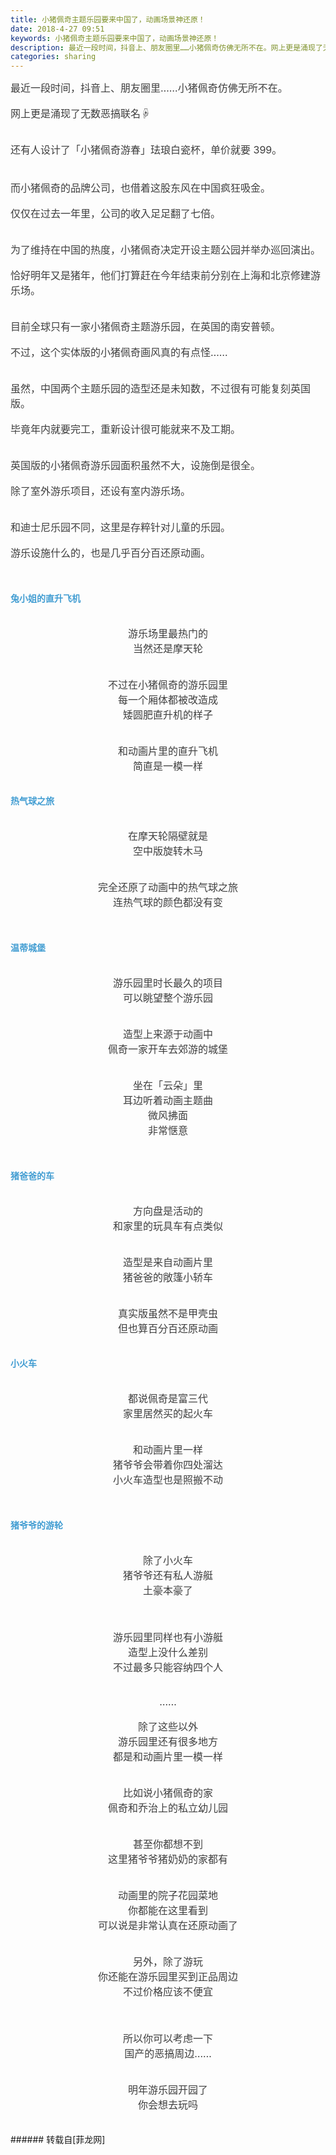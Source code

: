 ```yaml
---
title: 小猪佩奇主题乐园要来中国了，动画场景神还原！
date: 2018-4-27 09:51
keywords: 小猪佩奇主题乐园要来中国了，动画场景神还原！
description: 最近一段时间，抖音上、朋友圈里……小猪佩奇仿佛无所不在。网上更是涌现了无数恶搞联名☟还有人设计了「小猪佩奇游春」珐琅白瓷杯，单价就要 399。而小猪佩奇的品牌公司，也借着这股东风在中国疯狂吸金。仅仅在过去一年里，公司的收入足足翻了七倍。为了维持在中国的热度，小猪佩奇决定开设主题公园并举办巡回演出。恰好明年又是猪年，他们打算赶在今年结束前分别在上海和北京修建游乐场。目前全球只有一家小猪佩奇主题游乐园，在英国的南安普顿。不过，这个实体版的小猪佩奇画风真的有点怪……虽然，中国两个主题乐园的造型还是未知数，不过很有可能复刻英国版。毕竟年内就要完工，重新设计很可能就来不及工期。英国版的小猪佩奇游乐园面积虽然不大，设施倒是很全。除了室外游乐项目，还设有室内游乐场。和迪士尼乐园不同，这里是存粹针对儿童的乐园。游乐设施什么的，也是几乎百分百还原动画。兔小姐的直升飞机游乐场里最热门的当然还是摩天轮不过在小猪佩奇的游乐园里每一个厢体都被改造成矮圆肥直升机的样子和动画片里的直升飞机简直是一模一样热气球之旅在摩天轮隔壁就是空中版旋转木马完全还原了动画中的热气球之旅连热气球的颜色都没有变温蒂城堡游乐园里时长最久的项目可以眺望整个游乐园造型上来源于动画中佩奇一家开车去郊游的城堡坐在「云朵」里耳边听着动画主题曲微风拂面非常惬意猪爸爸的车方向盘是活动的和家里的玩具车有点类似造型是来自动画片里猪爸爸的敞篷小轿车真实版虽然不是甲壳虫但也算百分百还原动画小火车都说佩奇是富三代家里居然买的起火车和动画片里一样猪爷爷会带着你四处溜达小火车造型也是照搬不动猪爷爷的游轮除了小火车猪爷爷还有私人游艇土豪本豪了游乐园里同样也有小游艇造型上没什么差别不过最多只能容纳四个人……除了这些以外游乐园里还有很多地方都是和动画片里一模一样比如说小猪佩奇的家佩奇和乔治上的私立幼儿园甚至你都想不到这里猪爷爷猪奶奶的家都有动画里的院子花园菜地你都能在这里看到可以说是非常认真在还原动画了另外，除了游玩你还能在游乐园里买到正品周边不过价格应该不便宜所以你可以考虑一下国产的恶搞周边……明年游乐园开园了你会想去玩吗
categories: sharing
---
```

<td class="t_f" id="postmessage_1288590">

<div align="left"><font style="color:rgb(62, 62, 62)"><font face="&amp;quot;"><font style="font-size:16px">最近一段时间，抖音上、朋友圈里……小猪佩奇仿佛无所不在。</font></font></font></div><br/>
<div align="left"><font style="color:rgb(62, 62, 62)"><font face="&amp;quot;"><font style="font-size:16px">网上更是涌现了无数恶搞联名☟</font></font></font></div><br/>
<div align="center"><font style="color:rgb(62, 62, 62)"><font face="&amp;quot;"><font style="font-size:16px"><img alt="" border="0" class="zoom" data-cf-modified-e8b9492b0ecbd51caeff4243-="" file="https://mmbiz.qpic.cn/mmbiz_jpg/iclnicr9JTYDBEgiagUphtxcZZ9mnQWkicXKgI39oyM75E9PPWhcDJPYnb2CNoLvLgJQ48K5ct0Iv223W1ql9zQLPw/640?wx_fmt=jpeg" id="aimg_f3smm" lazyloadthumb="1" onclick="" onmouseover="" src="https://mmbiz.qpic.cn/mmbiz_jpg/iclnicr9JTYDBEgiagUphtxcZZ9mnQWkicXKgI39oyM75E9PPWhcDJPYnb2CNoLvLgJQ48K5ct0Iv223W1ql9zQLPw/640?wx_fmt=jpeg"/></font></font></font></div><br/>
<div align="left"><font style="color:rgb(62, 62, 62)"><font face="&amp;quot;"><font style="font-size:16px">还有人设计了「小猪佩奇游春」珐琅白瓷杯，单价就要 399。</font></font></font></div><div align="left"><font style="color:rgb(62, 62, 62)"><font face="&amp;quot;"><font style="font-size:16px"><br/>
</font></font></font></div><div align="left"><font style="color:rgb(62, 62, 62)"><font face="&amp;quot;"><font style="font-size:16px"><img alt="" border="0" class="zoom" data-cf-modified-e8b9492b0ecbd51caeff4243-="" file="https://mmbiz.qpic.cn/mmbiz_jpg/4et60nMpAf1FiapgTXw2J20ReXlNMKeTPWBZticWBBYxYeBzSVaDG2xwoVCJq2bWIPC0HKcuA6WEWpe3O2OBMwUA/640?wx_fmt=jpeg" id="aimg_IL60R" lazyloadthumb="1" onclick="" onmouseover="" src="https://mmbiz.qpic.cn/mmbiz_jpg/4et60nMpAf1FiapgTXw2J20ReXlNMKeTPWBZticWBBYxYeBzSVaDG2xwoVCJq2bWIPC0HKcuA6WEWpe3O2OBMwUA/640?wx_fmt=jpeg"/></font></font></font></div><br/>
<div align="left"><font style="color:rgb(62, 62, 62)"><font face="&amp;quot;"><font style="font-size:16px">而小猪佩奇的品牌公司，也借着这股东风在中国疯狂吸金。</font></font></font></div><br/>
<div align="left"><font style="color:rgb(62, 62, 62)"><font face="&amp;quot;"><font style="font-size:16px">仅仅在过去一年里，公司的收入足足翻了七倍。</font></font></font></div><br/>
<div align="left"><font style="color:rgb(62, 62, 62)"><font face="&amp;quot;"><font style="font-size:16px"><img alt="" border="0" class="zoom" data-cf-modified-e8b9492b0ecbd51caeff4243-="" file="https://mmbiz.qpic.cn/mmbiz_gif/4et60nMpAf1FiapgTXw2J20ReXlNMKeTPfTP75bicfN8Jtvjk4IRUmxhMuWw4on6ktsO7DAmzpoL1Cphp3y7oxeA/640.gif?" id="aimg_kEuX2" lazyloadthumb="1" onclick="" onmouseover="" src="https://mmbiz.qpic.cn/mmbiz_gif/4et60nMpAf1FiapgTXw2J20ReXlNMKeTPfTP75bicfN8Jtvjk4IRUmxhMuWw4on6ktsO7DAmzpoL1Cphp3y7oxeA/640.gif?"/></font></font></font></div><br/>
<div align="left"><font style="color:rgb(62, 62, 62)"><font face="&amp;quot;"><font style="font-size:16px">为了维持在中国的热度，小猪佩奇决定开设主题公园并举办巡回演出。</font></font></font></div><br/>
<div align="left"><font style="color:rgb(62, 62, 62)"><font face="&amp;quot;"><font style="font-size:16px">恰好明年又是猪年，他们打算赶在今年结束前分别在上海和北京修建游乐场。</font></font></font></div><br/>
<div align="center"><font style="color:rgb(62, 62, 62)"><font face="&amp;quot;"><font style="font-size:16px"><img alt="" border="0" class="zoom" data-cf-modified-e8b9492b0ecbd51caeff4243-="" file="https://mmbiz.qpic.cn/mmbiz_png/uichN4ibeDibLBBdnFDIulCibqsMAQ1196u17B35QVOVcW0orkENAAs2HIGoibh8vcuByVAm1fKGTBRiaibKrQLrDHcUQ/640?" id="aimg_Yzdc2" lazyloadthumb="1" onclick="" onmouseover="" src="https://mmbiz.qpic.cn/mmbiz_png/uichN4ibeDibLBBdnFDIulCibqsMAQ1196u17B35QVOVcW0orkENAAs2HIGoibh8vcuByVAm1fKGTBRiaibKrQLrDHcUQ/640?"/></font></font></font></div><br/>
<div align="left"><font style="color:rgb(62, 62, 62)"><font face="&amp;quot;"><font style="font-size:16px">目前全球只有一家小猪佩奇主题游乐园，在英国的南安普顿。</font></font></font></div><br/>
<div align="left"><font style="color:rgb(62, 62, 62)"><font face="&amp;quot;"><font style="font-size:16px">不过，这个实体版的小猪佩奇画风真的有点怪……</font></font></font></div><br/>
<div align="left"><font style="color:rgb(62, 62, 62)"><font face="&amp;quot;"><font style="font-size:16px"><img alt="" border="0" class="zoom" data-cf-modified-e8b9492b0ecbd51caeff4243-="" file="https://mmbiz.qpic.cn/mmbiz_png/4et60nMpAf1FiapgTXw2J20ReXlNMKeTPe6k6IRw7MTiaS02EZRF9LnyfDr9LuraEEBD0QQCK97Ya9st5JHMAQXg/640?wx_fmt=png" id="aimg_gFyHT" lazyloadthumb="1" onclick="" onmouseover="" src="https://mmbiz.qpic.cn/mmbiz_png/4et60nMpAf1FiapgTXw2J20ReXlNMKeTPe6k6IRw7MTiaS02EZRF9LnyfDr9LuraEEBD0QQCK97Ya9st5JHMAQXg/640?wx_fmt=png"/></font></font></font></div><br/>
<div align="left"><font style="color:rgb(62, 62, 62)"><font face="&amp;quot;"><font style="font-size:16px">虽然，中国两个主题乐园的造型还是未知数，不过很有可能复刻英国版。</font></font></font></div><br/>
<div align="left"><font style="color:rgb(62, 62, 62)"><font face="&amp;quot;"><font style="font-size:16px">毕竟年内就要完工，重新设计很可能就来不及工期。</font></font></font></div><br/>
<div align="left"><font style="color:rgb(62, 62, 62)"><font face="&amp;quot;"><font style="font-size:16px"><img alt="" border="0" class="zoom" data-cf-modified-e8b9492b0ecbd51caeff4243-="" file="https://mmbiz.qpic.cn/mmbiz_jpg/iclnicr9JTYDBEgiagUphtxcZZ9mnQWkicXKvlWpzXwwfqek7ddLaUsQAwkMu5aNTK1gdVCwl3T4o1qvq606hkDFicg/640?wx_fmt=jpeg" id="aimg_A99nL" lazyloadthumb="1" onclick="" onmouseover="" src="https://mmbiz.qpic.cn/mmbiz_jpg/iclnicr9JTYDBEgiagUphtxcZZ9mnQWkicXKvlWpzXwwfqek7ddLaUsQAwkMu5aNTK1gdVCwl3T4o1qvq606hkDFicg/640?wx_fmt=jpeg"/></font></font></font></div><br/>
<div align="left"><font style="color:rgb(62, 62, 62)"><font face="&amp;quot;"><font style="font-size:16px">英国版的小猪佩奇游乐园面积虽然不大，设施倒是很全。</font></font></font></div><br/>
<div align="left"><font style="color:rgb(62, 62, 62)"><font face="&amp;quot;"><font style="font-size:16px">除了室外游乐项目，还设有室内游乐场。</font></font></font></div><br/>
<div align="left"><font style="color:rgb(62, 62, 62)"><font face="&amp;quot;"><font style="font-size:16px"><img alt="" border="0" class="zoom" data-cf-modified-e8b9492b0ecbd51caeff4243-="" file="http://mmbiz.qpic.cn/mmbiz_jpg/YfK1AgLCXy5Ir2YdBNelDpUPuvJ6UKbbZ8Nkw7oh8299wd8RmghhTfkOWpuDPtfPmTh2rZhZh4Uic6ejUsGF7Xg/640?wx_fmt=jpeg" id="aimg_migvH" lazyloadthumb="1" onclick="" onmouseover="" src="http://mmbiz.qpic.cn/mmbiz_jpg/YfK1AgLCXy5Ir2YdBNelDpUPuvJ6UKbbZ8Nkw7oh8299wd8RmghhTfkOWpuDPtfPmTh2rZhZh4Uic6ejUsGF7Xg/640?wx_fmt=jpeg"/></font></font></font></div><br/>
<div align="left"><font style="color:rgb(62, 62, 62)"><font face="&amp;quot;"><font style="font-size:16px">和迪士尼乐园不同，这里是存粹针对儿童的乐园。</font></font></font></div><br/>
<div align="left"><font style="color:rgb(62, 62, 62)"><font face="&amp;quot;"><font style="font-size:16px">游乐设施什么的，也是几乎百分百还原动画。</font></font></font></div><br/>
<div align="center"><font style="color:rgb(62, 62, 62)"><font face="&amp;quot;"><font style="font-size:16px"><img alt="" border="0" class="zoom" data-cf-modified-e8b9492b0ecbd51caeff4243-="" file="http://mmbiz.qpic.cn/mmbiz_jpg/YfK1AgLCXy5Ir2YdBNelDpUPuvJ6UKbbyGvqy6P559ICqnpmBiamzevIeGCwkicjE3OhQIdLdWZeqsEjssQV7ZzQ/640?wx_fmt=jpeg" id="aimg_DB7cJ" lazyloadthumb="1" onclick="" onmouseover="" src="http://mmbiz.qpic.cn/mmbiz_jpg/YfK1AgLCXy5Ir2YdBNelDpUPuvJ6UKbbyGvqy6P559ICqnpmBiamzevIeGCwkicjE3OhQIdLdWZeqsEjssQV7ZzQ/640?wx_fmt=jpeg"/></font></font></font></div><br/>
<br/>
<img alt="" border="0" class="zoom" data-cf-modified-e8b9492b0ecbd51caeff4243-="" file="https://mmbiz.qpic.cn/mmbiz_png/aujZDp9qGgXzia4gTJR4uusxHCaHDpaFl4LP9JAW729SNia9zia6LXfrhhyFLEWMPYCNgibNQUxXTnIF4y2FXibXL6Q/640?" id="aimg_x0M5H" lazyloadthumb="1" onclick="" onmouseover="" src="https://mmbiz.qpic.cn/mmbiz_png/aujZDp9qGgXzia4gTJR4uusxHCaHDpaFl4LP9JAW729SNia9zia6LXfrhhyFLEWMPYCNgibNQUxXTnIF4y2FXibXL6Q/640?"/><font style="color:rgb(66, 157, 210)"><font face="Optima-Regular, PingFangTC-light"><strong>兔小姐的直升飞机</strong></font></font><br/>
<br/>
<div align="center"><font style="color:rgb(62, 62, 62)"><font face="&amp;quot;"><font style="font-size:16px"><img alt="" border="0" class="zoom" data-cf-modified-e8b9492b0ecbd51caeff4243-="" file="http://mmbiz.qpic.cn/mmbiz_jpg/YfK1AgLCXy5Ir2YdBNelDpUPuvJ6UKbbL6jNcgDbRzThKg9Vw54sOibibzZ73tpeEia3MsvVib3025KjZ131BBrbVw/640?wx_fmt=jpeg" id="aimg_FEnHW" lazyloadthumb="1" onclick="" onmouseover="" src="http://mmbiz.qpic.cn/mmbiz_jpg/YfK1AgLCXy5Ir2YdBNelDpUPuvJ6UKbbL6jNcgDbRzThKg9Vw54sOibibzZ73tpeEia3MsvVib3025KjZ131BBrbVw/640?wx_fmt=jpeg"/></font></font></font></div><br/>
<div align="center"><font style="color:rgb(62, 62, 62)"><font face="&amp;quot;"><font style="font-size:16px">游乐场里最热门的</font></font></font></div><div align="center"><font style="color:rgb(62, 62, 62)"><font face="&amp;quot;"><font style="font-size:16px">当然还是摩天轮</font></font></font></div><br/>
<div align="center"><font style="color:rgb(62, 62, 62)"><font face="&amp;quot;"><font style="font-size:16px"><img alt="" border="0" class="zoom" data-cf-modified-e8b9492b0ecbd51caeff4243-="" file="http://mmbiz.qpic.cn/mmbiz_jpg/YfK1AgLCXy5Ir2YdBNelDpUPuvJ6UKbbV971eZGia7bdJdFJKicz9TJ5z3zyVB79Z4XfVcl7Bl8H7GZRiaQYOenOA/640?wx_fmt=jpeg" id="aimg_Pvpk8" lazyloadthumb="1" onclick="" onmouseover="" src="http://mmbiz.qpic.cn/mmbiz_jpg/YfK1AgLCXy5Ir2YdBNelDpUPuvJ6UKbbV971eZGia7bdJdFJKicz9TJ5z3zyVB79Z4XfVcl7Bl8H7GZRiaQYOenOA/640?wx_fmt=jpeg"/></font></font></font></div><br/>
<div align="center"><font style="color:rgb(62, 62, 62)"><font face="&amp;quot;"><font style="font-size:16px">不过在小猪佩奇的游乐园里</font></font></font></div><div align="center"><font style="color:rgb(62, 62, 62)"><font face="&amp;quot;"><font style="font-size:16px">每一个厢体都被改造成</font></font></font></div><div align="center"><font style="color:rgb(62, 62, 62)"><font face="&amp;quot;"><font style="font-size:16px">矮圆肥直升机的样子</font></font></font></div><br/>
<div align="center"><font style="color:rgb(62, 62, 62)"><font face="&amp;quot;"><font style="font-size:16px"><img alt="" border="0" class="zoom" data-cf-modified-e8b9492b0ecbd51caeff4243-="" file="https://mmbiz.qpic.cn/mmbiz_png/4et60nMpAf1FiapgTXw2J20ReXlNMKeTPvgJakrPeGTfDic73Xt44Yxztw8ibws5UE5pucpy8SlBv773GoGz9N7xg/640?wx_fmt=png" id="aimg_TY93z" lazyloadthumb="1" onclick="" onmouseover="" src="https://mmbiz.qpic.cn/mmbiz_png/4et60nMpAf1FiapgTXw2J20ReXlNMKeTPvgJakrPeGTfDic73Xt44Yxztw8ibws5UE5pucpy8SlBv773GoGz9N7xg/640?wx_fmt=png"/></font></font></font></div><br/>
<div align="center"><font style="color:rgb(62, 62, 62)"><font face="&amp;quot;"><font style="font-size:16px">和动画片里的直升飞机</font></font></font></div><div align="center"><font style="color:rgb(62, 62, 62)"><font face="&amp;quot;"><font style="font-size:16px">简直是一模一样</font></font></font></div><br/>
<br/>
<img alt="" border="0" class="zoom" data-cf-modified-e8b9492b0ecbd51caeff4243-="" file="https://mmbiz.qpic.cn/mmbiz_png/aujZDp9qGgXzia4gTJR4uusxHCaHDpaFl4LP9JAW729SNia9zia6LXfrhhyFLEWMPYCNgibNQUxXTnIF4y2FXibXL6Q/640?" id="aimg_JDz2r" lazyloadthumb="1" onclick="" onmouseover="" src="https://mmbiz.qpic.cn/mmbiz_png/aujZDp9qGgXzia4gTJR4uusxHCaHDpaFl4LP9JAW729SNia9zia6LXfrhhyFLEWMPYCNgibNQUxXTnIF4y2FXibXL6Q/640?"/><font style="color:rgb(66, 157, 210)"><font face="Optima-Regular, PingFangTC-light"><strong>热气球之旅</strong></font></font><br/>
<br/>
<div align="center"><font style="color:rgb(62, 62, 62)"><font face="&amp;quot;"><font style="font-size:16px"><img alt="" border="0" class="zoom" data-cf-modified-e8b9492b0ecbd51caeff4243-="" file="http://mmbiz.qpic.cn/mmbiz_jpg/YfK1AgLCXy5Ir2YdBNelDpUPuvJ6UKbbZ8Nkw7oh8299wd8RmghhTfkOWpuDPtfPmTh2rZhZh4Uic6ejUsGF7Xg/640?wx_fmt=jpeg" id="aimg_GhJN7" lazyloadthumb="1" onclick="" onmouseover="" src="http://mmbiz.qpic.cn/mmbiz_jpg/YfK1AgLCXy5Ir2YdBNelDpUPuvJ6UKbbZ8Nkw7oh8299wd8RmghhTfkOWpuDPtfPmTh2rZhZh4Uic6ejUsGF7Xg/640?wx_fmt=jpeg"/></font></font></font></div><br/>
<div align="center"><font style="color:rgb(62, 62, 62)"><font face="&amp;quot;"><font style="font-size:16px">在摩天轮隔壁就是</font></font></font></div><div align="center"><font style="color:rgb(62, 62, 62)"><font face="&amp;quot;"><font style="font-size:16px">空中版旋转木马</font></font></font></div><br/>
<div align="center"><font style="color:rgb(62, 62, 62)"><font face="&amp;quot;"><font style="font-size:16px"><img alt="" border="0" class="zoom" data-cf-modified-e8b9492b0ecbd51caeff4243-="" file="https://mmbiz.qpic.cn/mmbiz_jpg/iclnicr9JTYDBEgiagUphtxcZZ9mnQWkicXKoDGq8Wzo2BdAaJlEhbs00DZibG4WmHibzVb4DolB0SH6QriaPGd5aicHMQ/640?wx_fmt=jpeg" id="aimg_fx5s2" lazyloadthumb="1" onclick="" onmouseover="" src="https://mmbiz.qpic.cn/mmbiz_jpg/iclnicr9JTYDBEgiagUphtxcZZ9mnQWkicXKoDGq8Wzo2BdAaJlEhbs00DZibG4WmHibzVb4DolB0SH6QriaPGd5aicHMQ/640?wx_fmt=jpeg"/></font></font></font></div><br/>
<div align="center"><font style="color:rgb(62, 62, 62)"><font face="&amp;quot;"><font style="font-size:16px">完全还原了动画中的热气球之旅</font></font></font></div><div align="center"><font style="color:rgb(62, 62, 62)"><font face="&amp;quot;"><font style="font-size:16px">连热气球的颜色都没有变</font></font></font></div><br/>
<div align="center"><font style="color:rgb(62, 62, 62)"><font face="&amp;quot;"><font style="font-size:16px"><img alt="" border="0" class="zoom" data-cf-modified-e8b9492b0ecbd51caeff4243-="" file="https://mmbiz.qpic.cn/mmbiz_jpg/iclnicr9JTYDBEgiagUphtxcZZ9mnQWkicXKCwbG8iaEYMTst9wg3mR27FRyjE4PF7iaNpYpia3JYjW5yVV4nhoQN5R5g/640?wx_fmt=jpeg" id="aimg_IB8L8" lazyloadthumb="1" onclick="" onmouseover="" src="https://mmbiz.qpic.cn/mmbiz_jpg/iclnicr9JTYDBEgiagUphtxcZZ9mnQWkicXKCwbG8iaEYMTst9wg3mR27FRyjE4PF7iaNpYpia3JYjW5yVV4nhoQN5R5g/640?wx_fmt=jpeg"/></font></font></font></div><br/>
<br/>
<img alt="" border="0" class="zoom" data-cf-modified-e8b9492b0ecbd51caeff4243-="" file="https://mmbiz.qpic.cn/mmbiz_png/aujZDp9qGgXzia4gTJR4uusxHCaHDpaFl4LP9JAW729SNia9zia6LXfrhhyFLEWMPYCNgibNQUxXTnIF4y2FXibXL6Q/640?" id="aimg_log58" lazyloadthumb="1" onclick="" onmouseover="" src="https://mmbiz.qpic.cn/mmbiz_png/aujZDp9qGgXzia4gTJR4uusxHCaHDpaFl4LP9JAW729SNia9zia6LXfrhhyFLEWMPYCNgibNQUxXTnIF4y2FXibXL6Q/640?"/><font style="color:rgb(66, 157, 210)"><font face="Optima-Regular, PingFangTC-light"><strong>温蒂城堡</strong></font></font><br/>
<br/>
<div align="center"><font style="color:rgb(62, 62, 62)"><font face="&amp;quot;"><font style="font-size:16px"><img alt="" border="0" class="zoom" data-cf-modified-e8b9492b0ecbd51caeff4243-="" file="http://mmbiz.qpic.cn/mmbiz_jpg/YfK1AgLCXy5Ir2YdBNelDpUPuvJ6UKbbMmzuzicfcUhciadFX2wddTia1iagOVGfqPGsJxQwaGHLYQk47k5o0k7Wrw/640?wx_fmt=jpeg" id="aimg_q3Eej" lazyloadthumb="1" onclick="" onmouseover="" src="http://mmbiz.qpic.cn/mmbiz_jpg/YfK1AgLCXy5Ir2YdBNelDpUPuvJ6UKbbMmzuzicfcUhciadFX2wddTia1iagOVGfqPGsJxQwaGHLYQk47k5o0k7Wrw/640?wx_fmt=jpeg"/></font></font></font></div><br/>
<div align="center"><font style="color:rgb(62, 62, 62)"><font face="&amp;quot;"><font style="font-size:16px">游乐园里时长最久的项目</font></font></font></div><div align="center"><font style="color:rgb(62, 62, 62)"><font face="&amp;quot;"><font style="font-size:16px">可以眺望整个游乐园</font></font></font></div><br/>
<div align="center"><font style="color:rgb(62, 62, 62)"><font face="&amp;quot;"><font style="font-size:16px"><img alt="" border="0" class="zoom" data-cf-modified-e8b9492b0ecbd51caeff4243-="" file="https://mmbiz.qpic.cn/mmbiz_jpg/iclnicr9JTYDBEgiagUphtxcZZ9mnQWkicXKN09fXQMkWDx5HW4mMsIaLeNl8ezo6zRh9FnwkmSWnqIGOg0kMV9jwg/640?wx_fmt=jpeg" id="aimg_eDr4M" lazyloadthumb="1" onclick="" onmouseover="" src="https://mmbiz.qpic.cn/mmbiz_jpg/iclnicr9JTYDBEgiagUphtxcZZ9mnQWkicXKN09fXQMkWDx5HW4mMsIaLeNl8ezo6zRh9FnwkmSWnqIGOg0kMV9jwg/640?wx_fmt=jpeg"/></font></font></font></div><br/>
<div align="center"><font style="color:rgb(62, 62, 62)"><font face="&amp;quot;"><font style="font-size:16px">造型上来源于动画中</font></font></font></div><div align="center"><font style="color:rgb(62, 62, 62)"><font face="&amp;quot;"><font style="font-size:16px">佩奇一家开车去郊游的城堡</font></font></font></div><br/>
<div align="center"><font style="color:rgb(62, 62, 62)"><font face="&amp;quot;"><font style="font-size:16px"><img alt="" border="0" class="zoom" data-cf-modified-e8b9492b0ecbd51caeff4243-="" file="https://mmbiz.qpic.cn/mmbiz_jpg/4et60nMpAf1FiapgTXw2J20ReXlNMKeTPy5rGacRDkIlF8ARK6iakMNaDGaYUDmIV9jgORpN76icawsEt4ZkrQOEQ/640?wx_fmt=jpeg" id="aimg_C816d" lazyloadthumb="1" onclick="" onmouseover="" src="https://mmbiz.qpic.cn/mmbiz_jpg/4et60nMpAf1FiapgTXw2J20ReXlNMKeTPy5rGacRDkIlF8ARK6iakMNaDGaYUDmIV9jgORpN76icawsEt4ZkrQOEQ/640?wx_fmt=jpeg"/></font></font></font></div><br/>
<div align="center"><font style="color:rgb(62, 62, 62)"><font face="&amp;quot;"><font style="font-size:16px">坐在「云朵」里<br/>
</font></font></font></div><div align="center"><font style="color:rgb(62, 62, 62)"><font face="&amp;quot;"><font style="font-size:16px">耳边听着动画主题曲</font></font></font></div><div align="center"><font style="color:rgb(62, 62, 62)"><font face="&amp;quot;"><font style="font-size:16px">微风拂面</font></font></font></div><div align="center"><font style="color:rgb(62, 62, 62)"><font face="&amp;quot;"><font style="font-size:16px">非常惬意</font></font></font></div><br/>
<div align="center"><font style="color:rgb(62, 62, 62)"><font face="&amp;quot;"><font style="font-size:16px"><img alt="" border="0" class="zoom" data-cf-modified-e8b9492b0ecbd51caeff4243-="" file="http://mmbiz.qpic.cn/mmbiz_jpg/YfK1AgLCXy5Ir2YdBNelDpUPuvJ6UKbbrJ0nBztYhOYN6AdrrGkvtW5UqUw0fvicH3CReuwf9vcmjkVPXiavSgYw/640?wx_fmt=jpeg" id="aimg_GQ2Kk" lazyloadthumb="1" onclick="" onmouseover="" src="http://mmbiz.qpic.cn/mmbiz_jpg/YfK1AgLCXy5Ir2YdBNelDpUPuvJ6UKbbrJ0nBztYhOYN6AdrrGkvtW5UqUw0fvicH3CReuwf9vcmjkVPXiavSgYw/640?wx_fmt=jpeg"/></font></font></font></div><br/>
<br/>
<img alt="" border="0" class="zoom" data-cf-modified-e8b9492b0ecbd51caeff4243-="" file="https://mmbiz.qpic.cn/mmbiz_png/aujZDp9qGgXzia4gTJR4uusxHCaHDpaFl4LP9JAW729SNia9zia6LXfrhhyFLEWMPYCNgibNQUxXTnIF4y2FXibXL6Q/640?" id="aimg_n6ll0" lazyloadthumb="1" onclick="" onmouseover="" src="https://mmbiz.qpic.cn/mmbiz_png/aujZDp9qGgXzia4gTJR4uusxHCaHDpaFl4LP9JAW729SNia9zia6LXfrhhyFLEWMPYCNgibNQUxXTnIF4y2FXibXL6Q/640?"/><font style="color:rgb(66, 157, 210)"><font face="Optima-Regular, PingFangTC-light"><strong>猪爸爸的车</strong></font></font><br/>
<br/>
<div align="center"><font style="color:rgb(62, 62, 62)"><font face="&amp;quot;"><font style="font-size:16px"><img alt="" border="0" class="zoom" data-cf-modified-e8b9492b0ecbd51caeff4243-="" file="https://mmbiz.qpic.cn/mmbiz_jpg/4et60nMpAf1FiapgTXw2J20ReXlNMKeTPasYhsZWB8VPqwDE3RYn7uAniaHgtPkC727d15sgaFWJibiaa8EzYSzb2Q/640?wx_fmt=jpeg" id="aimg_v3Z3F" lazyloadthumb="1" onclick="" onmouseover="" src="https://mmbiz.qpic.cn/mmbiz_jpg/4et60nMpAf1FiapgTXw2J20ReXlNMKeTPasYhsZWB8VPqwDE3RYn7uAniaHgtPkC727d15sgaFWJibiaa8EzYSzb2Q/640?wx_fmt=jpeg"/></font></font></font></div><br/>
<div align="center"><font style="color:rgb(62, 62, 62)"><font face="&amp;quot;"><font style="font-size:16px">方向盘是活动的</font></font></font></div><div align="center"><font style="color:rgb(62, 62, 62)"><font face="&amp;quot;"><font style="font-size:16px">和家里的玩具车有点类似</font></font></font></div><br/>
<div align="center"><font style="color:rgb(62, 62, 62)"><font face="&amp;quot;"><font style="font-size:16px"><img alt="" border="0" class="zoom" data-cf-modified-e8b9492b0ecbd51caeff4243-="" file="https://mmbiz.qpic.cn/mmbiz_jpg/iclnicr9JTYDBEgiagUphtxcZZ9mnQWkicXKCoPxmt457zEoKFNURfRqgknp1A1ANYnkXYCqhmlBJcqSgeURN3Ffwg/640?wx_fmt=jpeg" id="aimg_aVT9i" lazyloadthumb="1" onclick="" onmouseover="" src="https://mmbiz.qpic.cn/mmbiz_jpg/iclnicr9JTYDBEgiagUphtxcZZ9mnQWkicXKCoPxmt457zEoKFNURfRqgknp1A1ANYnkXYCqhmlBJcqSgeURN3Ffwg/640?wx_fmt=jpeg"/></font></font></font></div><br/>
<div align="center"><font style="color:rgb(62, 62, 62)"><font face="&amp;quot;"><font style="font-size:16px">造型是来自动画片里</font></font></font></div><div align="center"><font style="color:rgb(62, 62, 62)"><font face="&amp;quot;"><font style="font-size:16px">猪爸爸的敞篷小轿车</font></font></font></div><br/>
<div align="center"><font style="color:rgb(62, 62, 62)"><font face="&amp;quot;"><font style="font-size:16px"><img alt="" border="0" class="zoom" data-cf-modified-e8b9492b0ecbd51caeff4243-="" file="https://mmbiz.qpic.cn/mmbiz_jpg/4et60nMpAf1FiapgTXw2J20ReXlNMKeTPcEGd6jqmX8oW7iamGucPkwIiaWricnaxUVI5O7rRjKaGlQCQDcDzuXzXA/640?wx_fmt=jpeg" id="aimg_HyuSj" lazyloadthumb="1" onclick="" onmouseover="" src="https://mmbiz.qpic.cn/mmbiz_jpg/4et60nMpAf1FiapgTXw2J20ReXlNMKeTPcEGd6jqmX8oW7iamGucPkwIiaWricnaxUVI5O7rRjKaGlQCQDcDzuXzXA/640?wx_fmt=jpeg"/></font></font></font></div><br/>
<div align="center"><font style="color:rgb(62, 62, 62)"><font face="&amp;quot;"><font style="font-size:16px">真实版虽然不是甲壳虫</font></font></font></div><div align="center"><font style="color:rgb(62, 62, 62)"><font face="&amp;quot;"><font style="font-size:16px">但也算百分百还原动画</font></font></font></div><br/>
<br/>
<img alt="" border="0" class="zoom" data-cf-modified-e8b9492b0ecbd51caeff4243-="" file="https://mmbiz.qpic.cn/mmbiz_png/aujZDp9qGgXzia4gTJR4uusxHCaHDpaFl4LP9JAW729SNia9zia6LXfrhhyFLEWMPYCNgibNQUxXTnIF4y2FXibXL6Q/640?" id="aimg_y8WC8" lazyloadthumb="1" onclick="" onmouseover="" src="https://mmbiz.qpic.cn/mmbiz_png/aujZDp9qGgXzia4gTJR4uusxHCaHDpaFl4LP9JAW729SNia9zia6LXfrhhyFLEWMPYCNgibNQUxXTnIF4y2FXibXL6Q/640?"/><font style="color:rgb(66, 157, 210)"><font face="Optima-Regular, PingFangTC-light"><strong>小火车</strong></font></font><br/>
<br/>
<div align="center"><font style="color:rgb(62, 62, 62)"><font face="&amp;quot;"><font style="font-size:16px"><img alt="" border="0" class="zoom" data-cf-modified-e8b9492b0ecbd51caeff4243-="" file="https://mmbiz.qpic.cn/mmbiz_jpg/iclnicr9JTYDBEgiagUphtxcZZ9mnQWkicXKWtasXa1AUP9T8x7B4PiagqLFaHpSVZXSIMLKpQlwqggsd5icv5YT9NOw/640?wx_fmt=jpeg" id="aimg_lcrlt" lazyloadthumb="1" onclick="" onmouseover="" src="https://mmbiz.qpic.cn/mmbiz_jpg/iclnicr9JTYDBEgiagUphtxcZZ9mnQWkicXKWtasXa1AUP9T8x7B4PiagqLFaHpSVZXSIMLKpQlwqggsd5icv5YT9NOw/640?wx_fmt=jpeg"/></font></font></font></div><br/>
<div align="center"><font style="color:rgb(62, 62, 62)"><font face="&amp;quot;"><font style="font-size:16px">都说佩奇是富三代</font></font></font></div><div align="center"><font style="color:rgb(62, 62, 62)"><font face="&amp;quot;"><font style="font-size:16px">家里居然买的起火车</font></font></font></div><br/>
<div align="center"><font style="color:rgb(62, 62, 62)"><font face="&amp;quot;"><font style="font-size:16px"><img alt="" border="0" class="zoom" data-cf-modified-e8b9492b0ecbd51caeff4243-="" file="https://mmbiz.qpic.cn/mmbiz_png/4et60nMpAf1FiapgTXw2J20ReXlNMKeTPymFeAhIT1lDuEwxcNPg9GB1Shl4Xjkp0pUAlShyPPKvouWLh4RlAKQ/640?wx_fmt=png" id="aimg_iQNlp" lazyloadthumb="1" onclick="" onmouseover="" src="https://mmbiz.qpic.cn/mmbiz_png/4et60nMpAf1FiapgTXw2J20ReXlNMKeTPymFeAhIT1lDuEwxcNPg9GB1Shl4Xjkp0pUAlShyPPKvouWLh4RlAKQ/640?wx_fmt=png"/></font></font></font></div><br/>
<div align="center"><font style="color:rgb(62, 62, 62)"><font face="&amp;quot;"><font style="font-size:16px">和动画片里一样</font></font></font></div><div align="center"><font style="color:rgb(62, 62, 62)"><font face="&amp;quot;"><font style="font-size:16px">猪爷爷会带着你四处溜达</font></font></font></div><div align="center"><font style="color:rgb(62, 62, 62)"><font face="&amp;quot;"><font style="font-size:16px">小火车造型也是照搬不动</font></font></font></div><br/>
<div align="center"><font style="color:rgb(62, 62, 62)"><font face="&amp;quot;"><font style="font-size:16px"><img alt="" border="0" class="zoom" data-cf-modified-e8b9492b0ecbd51caeff4243-="" file="http://mmbiz.qpic.cn/mmbiz_png/lkoeefVduXuXy1cxYzP5ceMXAQUEFasT6LSS4BapKhtJ1EfibYhAN4kDuHo0T4u685iaZcSYvcHhicTLWicFsCNGOg/?wx_fmt=png" id="aimg_wj5Wr" lazyloadthumb="1" onclick="" onmouseover="" src="http://mmbiz.qpic.cn/mmbiz_png/lkoeefVduXuXy1cxYzP5ceMXAQUEFasT6LSS4BapKhtJ1EfibYhAN4kDuHo0T4u685iaZcSYvcHhicTLWicFsCNGOg/?wx_fmt=png"/></font></font></font></div><br/>
<br/>
<img alt="" border="0" class="zoom" data-cf-modified-e8b9492b0ecbd51caeff4243-="" file="https://mmbiz.qpic.cn/mmbiz_png/aujZDp9qGgXzia4gTJR4uusxHCaHDpaFl4LP9JAW729SNia9zia6LXfrhhyFLEWMPYCNgibNQUxXTnIF4y2FXibXL6Q/640?" id="aimg_EX1v4" lazyloadthumb="1" onclick="" onmouseover="" src="https://mmbiz.qpic.cn/mmbiz_png/aujZDp9qGgXzia4gTJR4uusxHCaHDpaFl4LP9JAW729SNia9zia6LXfrhhyFLEWMPYCNgibNQUxXTnIF4y2FXibXL6Q/640?"/><font style="color:rgb(66, 157, 210)"><font face="Optima-Regular, PingFangTC-light"><strong>猪爷爷的游轮</strong></font></font><br/>
<br/>
<div align="center"><font style="color:rgb(62, 62, 62)"><font face="&amp;quot;"><font style="font-size:16px"><img alt="" border="0" class="zoom" data-cf-modified-e8b9492b0ecbd51caeff4243-="" file="https://mmbiz.qpic.cn/mmbiz_jpg/iclnicr9JTYDBEgiagUphtxcZZ9mnQWkicXKwGOd5R54z2K8v7uUyITLKd01d5BNuwZeP9xnLzfuRubhQXm1uia4F6w/640?wx_fmt=jpeg" id="aimg_CzD9D" lazyloadthumb="1" onclick="" onmouseover="" src="https://mmbiz.qpic.cn/mmbiz_jpg/iclnicr9JTYDBEgiagUphtxcZZ9mnQWkicXKwGOd5R54z2K8v7uUyITLKd01d5BNuwZeP9xnLzfuRubhQXm1uia4F6w/640?wx_fmt=jpeg"/></font></font></font></div><br/>
<div align="center"><font style="color:rgb(62, 62, 62)"><font face="&amp;quot;"><font style="font-size:16px">除了小火车</font></font></font></div><div align="center"><font style="color:rgb(62, 62, 62)"><font face="&amp;quot;"><font style="font-size:16px">猪爷爷还有私人游艇</font></font></font></div><div align="center"><font style="color:rgb(62, 62, 62)"><font face="&amp;quot;"><font style="font-size:16px">土豪本豪了</font></font></font></div><br/>
<br/>
<div align="center"><font style="color:rgb(62, 62, 62)"><font face="&amp;quot;"><font style="font-size:16px"><img alt="" border="0" class="zoom" data-cf-modified-e8b9492b0ecbd51caeff4243-="" file="https://mmbiz.qpic.cn/mmbiz_png/4et60nMpAf1FiapgTXw2J20ReXlNMKeTPiaicYWmHewiaOD1WgttUO55NDnfm69d4m6F1UvbUfF2f9TC7O9k829Qkw/640?wx_fmt=png" id="aimg_nJDCc" lazyloadthumb="1" onclick="" onmouseover="" src="https://mmbiz.qpic.cn/mmbiz_png/4et60nMpAf1FiapgTXw2J20ReXlNMKeTPiaicYWmHewiaOD1WgttUO55NDnfm69d4m6F1UvbUfF2f9TC7O9k829Qkw/640?wx_fmt=png"/></font></font></font></div><br/>
<div align="center"><font style="color:rgb(62, 62, 62)"><font face="&amp;quot;"><font style="font-size:16px">游乐园里同样也有小游艇<br/>
</font></font></font></div><div align="center"><font style="color:rgb(62, 62, 62)"><font face="&amp;quot;"><font style="font-size:16px">造型上没什么差别</font></font></font></div><div align="center"><font style="color:rgb(62, 62, 62)"><font face="&amp;quot;"><font style="font-size:16px">不过最多只能容纳四个人</font></font></font></div><br/>
<div align="center"><font style="color:rgb(62, 62, 62)"><font face="&amp;quot;"><font style="font-size:16px"><img alt="" border="0" class="zoom" data-cf-modified-e8b9492b0ecbd51caeff4243-="" file="https://mmbiz.qpic.cn/mmbiz_jpg/iclnicr9JTYDBEgiagUphtxcZZ9mnQWkicXKUZQicyWaKaKA86SjNGDx7VvJx1Wiatbexg29cmSXIpIiaUq8PjW8C5wWA/640?wx_fmt=jpeg" id="aimg_Dyndk" lazyloadthumb="1" onclick="" onmouseover="" src="https://mmbiz.qpic.cn/mmbiz_jpg/iclnicr9JTYDBEgiagUphtxcZZ9mnQWkicXKUZQicyWaKaKA86SjNGDx7VvJx1Wiatbexg29cmSXIpIiaUq8PjW8C5wWA/640?wx_fmt=jpeg"/></font></font></font></div><br/>
<div align="center"><font style="color:rgb(62, 62, 62)"><font face="&amp;quot;"><font style="font-size:16px">……</font></font></font></div><br/>
<div align="center"><font style="color:rgb(62, 62, 62)"><font face="&amp;quot;"><font style="font-size:16px">除了这些以外</font></font></font></div><div align="center"><font style="color:rgb(62, 62, 62)"><font face="&amp;quot;"><font style="font-size:16px">游乐园里还有很多地方</font></font></font></div><div align="center"><font style="color:rgb(62, 62, 62)"><font face="&amp;quot;"><font style="font-size:16px">都是和动画片里一模一样</font></font></font></div><br/>
<div align="center"><font style="color:rgb(62, 62, 62)"><font face="&amp;quot;"><font style="font-size:16px"><img alt="" border="0" class="zoom" data-cf-modified-e8b9492b0ecbd51caeff4243-="" file="https://mmbiz.qpic.cn/mmbiz_jpg/iclnicr9JTYDBEgiagUphtxcZZ9mnQWkicXKhxiarF5BibAJiaIJlQ4mnud6y7ufBq2ZuqwS6kjicFchO4h4GvTv07PpoA/640?wx_fmt=jpeg" id="aimg_K9mSN" lazyloadthumb="1" onclick="" onmouseover="" src="https://mmbiz.qpic.cn/mmbiz_jpg/iclnicr9JTYDBEgiagUphtxcZZ9mnQWkicXKhxiarF5BibAJiaIJlQ4mnud6y7ufBq2ZuqwS6kjicFchO4h4GvTv07PpoA/640?wx_fmt=jpeg"/></font></font></font></div><br/>
<div align="center"><font style="color:rgb(62, 62, 62)"><font face="&amp;quot;"><font style="font-size:16px">比如说小猪佩奇的家</font></font></font></div><div align="center"><font style="color:rgb(62, 62, 62)"><font face="&amp;quot;"><font style="font-size:16px">佩奇和乔治上的私立幼儿园</font></font></font></div><br/>
<div align="center"><font style="color:rgb(62, 62, 62)"><font face="&amp;quot;"><font style="font-size:16px"><img alt="" border="0" class="zoom" data-cf-modified-e8b9492b0ecbd51caeff4243-="" file="https://mmbiz.qpic.cn/mmbiz_jpg/iclnicr9JTYDBEgiagUphtxcZZ9mnQWkicXKceAfZUgZzrpRGfL3kyLsnviaNWmdonWD0GWDerGTNImcXUIZqqXC95g/640?wx_fmt=jpeg" id="aimg_tReWW" lazyloadthumb="1" onclick="" onmouseover="" src="https://mmbiz.qpic.cn/mmbiz_jpg/iclnicr9JTYDBEgiagUphtxcZZ9mnQWkicXKceAfZUgZzrpRGfL3kyLsnviaNWmdonWD0GWDerGTNImcXUIZqqXC95g/640?wx_fmt=jpeg"/></font></font></font></div><br/>
<div align="center"><font style="color:rgb(62, 62, 62)"><font face="&amp;quot;"><font style="font-size:16px">甚至你都想不到</font></font></font></div><div align="center"><font style="color:rgb(62, 62, 62)"><font face="&amp;quot;"><font style="font-size:16px">这里猪爷爷猪奶奶的家都有</font></font></font></div><br/>
<div align="center"><font style="color:rgb(62, 62, 62)"><font face="&amp;quot;"><font style="font-size:16px"><img alt="" border="0" class="zoom" data-cf-modified-e8b9492b0ecbd51caeff4243-="" file="http://mmbiz.qpic.cn/mmbiz_jpg/eBmuqP7dBC8nkf1IVNribyvgj5JBawmHtqGc33tf6MIzrOEiakgaCic1KsiaibcVjQKiaVslO5gp5Z6T0DSb1QmyWiajQ/640?wx_fmt=jpeg" id="aimg_t07Ns" lazyloadthumb="1" onclick="" onmouseover="" src="http://mmbiz.qpic.cn/mmbiz_jpg/eBmuqP7dBC8nkf1IVNribyvgj5JBawmHtqGc33tf6MIzrOEiakgaCic1KsiaibcVjQKiaVslO5gp5Z6T0DSb1QmyWiajQ/640?wx_fmt=jpeg"/></font></font></font></div><br/>
<div align="center"><font style="color:rgb(62, 62, 62)"><font face="&amp;quot;"><font style="font-size:16px">动画里的院子花园菜地</font></font></font></div><div align="center"><font style="color:rgb(62, 62, 62)"><font face="&amp;quot;"><font style="font-size:16px">你都能在这里看到</font></font></font></div><div align="center"><font style="color:rgb(62, 62, 62)"><font face="&amp;quot;"><font style="font-size:16px">可以说是非常认真在还原动画了</font></font></font></div><br/>
<div align="center"><font style="color:rgb(62, 62, 62)"><font face="&amp;quot;"><font style="font-size:16px"><img alt="" border="0" class="zoom" data-cf-modified-e8b9492b0ecbd51caeff4243-="" file="https://mmbiz.qpic.cn/mmbiz_png/4et60nMpAf1FiapgTXw2J20ReXlNMKeTPrThkiafha7KP0KOuwPjhqnzJ4ibLnWaCiaNlFfDzLyErf8xqx3sEUogrg/640?wx_fmt=png" id="aimg_PbHGc" lazyloadthumb="1" onclick="" onmouseover="" src="https://mmbiz.qpic.cn/mmbiz_png/4et60nMpAf1FiapgTXw2J20ReXlNMKeTPrThkiafha7KP0KOuwPjhqnzJ4ibLnWaCiaNlFfDzLyErf8xqx3sEUogrg/640?wx_fmt=png"/></font></font></font></div><br/>
<div align="center"><font style="color:rgb(62, 62, 62)"><font face="&amp;quot;"><font style="font-size:16px">另外，除了游玩</font></font></font></div><div align="center"><font style="color:rgb(62, 62, 62)"><font face="&amp;quot;"><font style="font-size:16px">你还能在游乐园里买到正品周边</font></font></font></div><div align="center"><font style="color:rgb(62, 62, 62)"><font face="&amp;quot;"><font style="font-size:16px">不过价格应该不便宜</font></font></font></div><br/>
<div align="center"><font style="color:rgb(62, 62, 62)"><font face="&amp;quot;"><font style="font-size:16px"><img alt="" border="0" class="zoom" data-cf-modified-e8b9492b0ecbd51caeff4243-="" file="https://mmbiz.qpic.cn/mmbiz_jpg/iclnicr9JTYDBEgiagUphtxcZZ9mnQWkicXKljEvjcvZRLxJVCFhupB78QurIxGDmMR3gmFhNyLRT66ovaHxhXKibyg/640?wx_fmt=jpeg" id="aimg_SCzO9" lazyloadthumb="1" onclick="" onmouseover="" src="https://mmbiz.qpic.cn/mmbiz_jpg/iclnicr9JTYDBEgiagUphtxcZZ9mnQWkicXKljEvjcvZRLxJVCFhupB78QurIxGDmMR3gmFhNyLRT66ovaHxhXKibyg/640?wx_fmt=jpeg"/></font></font></font></div><br/>
<div align="center"><font style="color:rgb(62, 62, 62)"><font face="&amp;quot;"><font style="font-size:16px"><img alt="" border="0" class="zoom" data-cf-modified-e8b9492b0ecbd51caeff4243-="" file="https://mmbiz.qpic.cn/mmbiz_jpg/iclnicr9JTYDBEgiagUphtxcZZ9mnQWkicXKFrZBs7LGFOFbrJT111L80rfGjLjzyxmJpzA2URVgbGOLQDwbp0avOA/640?wx_fmt=jpeg" id="aimg_xHNer" lazyloadthumb="1" onclick="" onmouseover="" src="https://mmbiz.qpic.cn/mmbiz_jpg/iclnicr9JTYDBEgiagUphtxcZZ9mnQWkicXKFrZBs7LGFOFbrJT111L80rfGjLjzyxmJpzA2URVgbGOLQDwbp0avOA/640?wx_fmt=jpeg"/></font></font></font></div><br/>
<div align="center"><font style="color:rgb(62, 62, 62)"><font face="&amp;quot;"><font style="font-size:16px">所以你可以考虑一下</font></font></font></div><div align="center"><font style="color:rgb(62, 62, 62)"><font face="&amp;quot;"><font style="font-size:16px">国产的恶搞周边……</font></font></font></div><br/>
<div align="center"><font style="color:rgb(62, 62, 62)"><font face="&amp;quot;"><font style="font-size:16px"><img alt="" border="0" class="zoom" data-cf-modified-e8b9492b0ecbd51caeff4243-="" file="https://mmbiz.qpic.cn/mmbiz_jpg/weX6bcLqXztQJBBtXS0dg1CZCeBf2aqxSLtZmLI6icAcl93CcHEY4BWxrWjEKcn6gMJKd7bUYYyqd88A5uYLhxQ/640?" id="aimg_DQbJp" lazyloadthumb="1" onclick="" onmouseover="" src="https://mmbiz.qpic.cn/mmbiz_jpg/weX6bcLqXztQJBBtXS0dg1CZCeBf2aqxSLtZmLI6icAcl93CcHEY4BWxrWjEKcn6gMJKd7bUYYyqd88A5uYLhxQ/640?"/></font></font></font></div><br/>
<div align="center"><font style="color:rgb(62, 62, 62)"><font face="&amp;quot;"><font style="font-size:16px">明年游乐园开园了</font></font></font></div><div align="center"><font style="color:rgb(62, 62, 62)"><font face="&amp;quot;"><font style="font-size:16px">你会想去玩吗</font></font></font></div><br/>
<div align="center"><font style="color:rgb(62, 62, 62)"><font face="&amp;quot;"><font style="font-size:16px"><img alt="" border="0" class="zoom" data-cf-modified-e8b9492b0ecbd51caeff4243-="" file="https://mmbiz.qpic.cn/mmbiz_jpg/iclnicr9JTYDBEgiagUphtxcZZ9mnQWkicXKulzYcgSqa0heh9UX3FnREYYiatmvrJJhtGMPbic6bz2IPBheLhiazRStQ/640?wx_fmt=jpeg" id="aimg_YF6La" lazyloadthumb="1" onclick="" onmouseover="" src="https://mmbiz.qpic.cn/mmbiz_jpg/iclnicr9JTYDBEgiagUphtxcZZ9mnQWkicXKulzYcgSqa0heh9UX3FnREYYiatmvrJJhtGMPbic6bz2IPBheLhiazRStQ/640?wx_fmt=jpeg"/></font></font></font></div><br/>
</td>
###### 转载自[菲龙网]